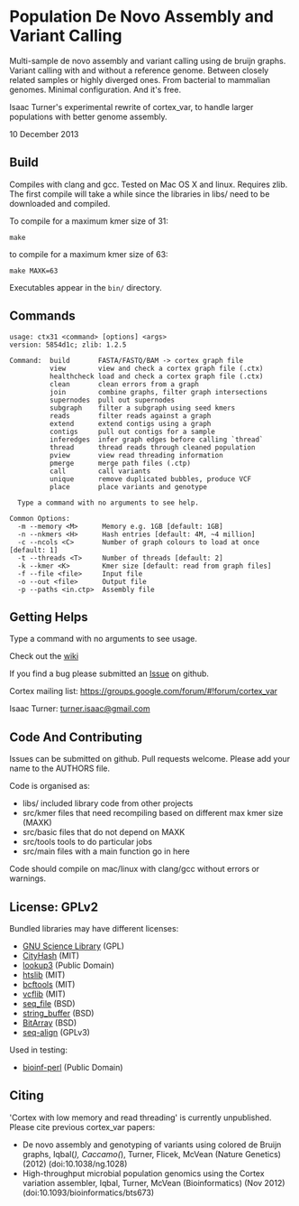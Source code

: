 Population De Novo Assembly and Variant Calling
===============================================

Multi-sample de novo assembly and variant calling using de bruijn graphs.
Variant calling with and without a reference genome. Between closely related
samples or highly diverged ones. From bacterial to mammalian genomes. Minimal
configuration. And it's free.

Isaac Turner's experimental rewrite of cortex_var, to handle larger populations
with better genome assembly.

10 December 2013

Build
-----

Compiles with clang and gcc. Tested on Mac OS X and linux. Requires zlib.
The first compile will take a while since the libraries in libs/ need to be
downloaded and compiled.

To compile for a maximum kmer size of 31:

    make

to compile for a maximum kmer size of 63:

    make MAXK=63

Executables appear in the `bin/` directory.

Commands
--------

    usage: ctx31 <command> [options] <args>
    version: 5854d1c; zlib: 1.2.5

    Command:  build       FASTA/FASTQ/BAM -> cortex graph file
              view        view and check a cortex graph file (.ctx)
              healthcheck load and check a cortex graph file (.ctx)
              clean       clean errors from a graph
              join        combine graphs, filter graph intersections
              supernodes  pull out supernodes
              subgraph    filter a subgraph using seed kmers
              reads       filter reads against a graph
              extend      extend contigs using a graph
              contigs     pull out contigs for a sample
              inferedges  infer graph edges before calling `thread`
              thread      thread reads through cleaned population
              pview       view read threading information
              pmerge      merge path files (.ctp)
              call        call variants
              unique      remove duplicated bubbles, produce VCF
              place       place variants and genotype

      Type a command with no arguments to see help.

    Common Options:
      -m --memory <M>      Memory e.g. 1GB [default: 1GB]
      -n --nkmers <H>      Hash entries [default: 4M, ~4 million]
      -c --ncols <C>       Number of graph colours to load at once [default: 1]
      -t --threads <T>     Number of threads [default: 2]
      -k --kmer <K>        Kmer size [default: read from graph files]
      -f --file <file>     Input file
      -o --out <file>      Output file
      -p --paths <in.ctp>  Assembly file

Getting Helps
-------------

Type a command with no arguments to see usage.

Check out the [wiki](https://github.com/noporpoise/ninja-cortex/wiki)

If you find a bug please submitted an [Issue](https://github.com/noporpoise/ninja-cortex/issues) on github.

Cortex mailing list: https://groups.google.com/forum/#!forum/cortex_var

Isaac Turner: turner.isaac@gmail.com

Code And Contributing
------------

Issues can be submitted on github. Pull requests welcome. Please add your name
to the AUTHORS file.

Code is organised as:
* libs/       included library code from other projects
* src/kmer    files that need recompiling based on different max kmer size (MAXK)
* src/basic   files that do not depend on MAXK
* src/tools   tools to do particular jobs
* src/main    files with a main function go in here

Code should compile on mac/linux with clang/gcc without errors or warnings.

License: GPLv2
--------------

Bundled libraries may have different licenses:
* [GNU Science Library](http://www.gnu.org/software/gsl/) (GPL)
* [CityHash](https://code.google.com/p/cityhash/) (MIT)
* [lookup3](http://burtleburtle.net/bob/c/lookup3.c) (Public Domain)
* [htslib](https://github.com/samtools/htslib) (MIT)
* [bcftools](https://github.com/samtools/bcftools) (MIT)
* [vcflib](https://github.com/ekg/vcflib) (MIT)
* [seq_file](https://github.com/noporpoise/seq_file) (BSD)
* [string_buffer](https://github.com/noporpoise/string_buffer) (BSD)
* [BitArray](https://github.com/noporpoise/BitArray) (BSD)
* [seq-align](https://github.com/noporpoise/seq-align) (GPLv3)

Used in testing:
* [bioinf-perl](https://github.com/noporpoise/bioinf-perl) (Public Domain)

Citing
------

'Cortex with low memory and read threading' is currently unpublished.  Please
cite previous cortex_var papers:

* De novo assembly and genotyping of variants using colored de Bruijn graphs,
Iqbal(*), Caccamo(*), Turner, Flicek, McVean (Nature Genetics) (2012)
(doi:10.1038/ng.1028)
* High-throughput microbial population genomics using the Cortex variation assembler,
Iqbal, Turner, McVean (Bioinformatics) (Nov 2012)
(doi:10.1093/bioinformatics/bts673)
